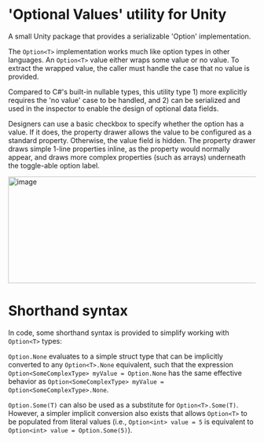 # 'Optional Values' utility for Unity
A small Unity package that provides a serializable 'Option' implementation.

The `Option<T>` implementation works much like option types in other languages. An `Option<T>` value either wraps some value or no value. To extract the wrapped value, the caller must handle the case that no value is provided.

Compared to C#'s built-in nullable types, this utility type 1) more explicitly requires the 'no value' case to be handled, and 2) can be serialized and used in the inspector to enable the design of optional data fields.

Designers can use a basic checkbox to specify whether the option has a value. If it does, the property drawer allows the value to be configured as a standard property. Otherwise, the value field is hidden. The property drawer draws simple 1-line properties inline, as the property would normally appear, and draws more complex properties (such as arrays) underneath the toggle-able option label.

<img width="557" height="217" alt="image" src="https://github.com/user-attachments/assets/24b231be-cbd1-44d3-a93d-447cd2fed478" />

# Shorthand syntax
In code, some shorthand syntax is provided to simplify working with `Option<T>` types:

`Option.None` evaluates to a simple struct type that can be implicitly converted to any `Option<T>.None` equivalent, such that the expression `Option<SomeComplexType> myValue = Option.None` has the same effective behavior as `Option<SomeComplexType> myValue = Option<SomeComplexType>.None`.

`Option.Some(T)` can also be used as a substitute for `Option<T>.Some(T)`. However, a simpler implicit conversion also exists that allows `Option<T>` to be populated from literal values (i.e., `Option<int> value = 5` is equivalent to `Option<int> value = Option.Some(5)`).
